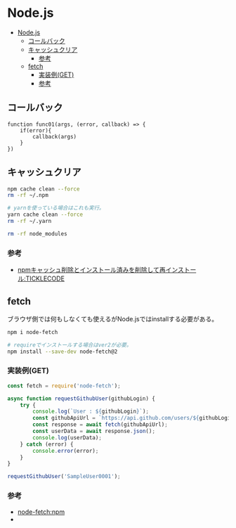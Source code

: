 # Node.js

- [Node.js](#nodejs)
  - [コールバック](#コールバック)
  - [キャッシュクリア](#キャッシュクリア)
    - [参考](#参考)
  - [fetch](#fetch)
    - [実装例(GET)](#実装例get)
    - [参考](#参考-1)

## コールバック

``` node
function func01(args, (error, callback) => {
    if(error){
        callback(args)
    }
})
```

## キャッシュクリア

``` bash
npm cache clean --force
rm -rf ~/.npm

# yarnを使っている場合はこれも実行。
yarn cache clean --force
rm -rf ~/.yarn

rm -rf node_modules
```

### 参考

- [npmキャッシュ削除とインストール済みを削除して再インストール:TICKLECODE](https://ticklecode.com/npmcachedelete/)

## fetch

ブラウザ側では何もしなくても使えるがNode.jsではinstallする必要がある。

``` bash
npm i node-fetch

# requireでインストールする場合はver2が必要。
npm install --save-dev node-fetch@2
```

### 実装例(GET)

``` javascript
const fetch = require('node-fetch');

async function requestGithubUser(githubLogin) {
    try {
        console.log(`User : ${githubLogin}`);
        const githubApiUrl = `https://api.github.com/users/${githubLogin}`;
        const response = await fetch(githubApiUrl);
        const userData = await response.json();
        console.log(userData);
    } catch (error) {
        console.error(error);
    }
}

requestGithubUser('SampleUser0001');
```

### 参考

- [node-fetch:npm](https://www.npmjs.com/package/node-fetch)
- 
